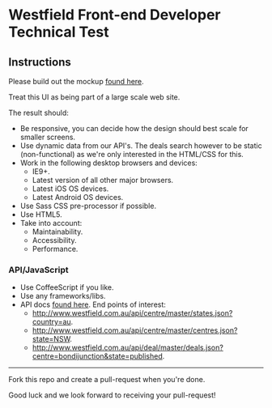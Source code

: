 # Westfield Front-end Developer Technical Test

## Instructions

Please build out the mockup [found here](https://github.com/westfield/technical_tests/blob/master/design_assets/mockup.png).

Treat this UI as being part of a large scale web site.

The result should:

- Be responsive, you can decide how the design should best scale for smaller screens.
- Use dynamic data from our API's. The deals search however to be static (non-functional) as we're only interested in the HTML/CSS for this.
- Work in the following desktop browsers and devices:
	- IE9+.
	- Latest version of all other major browsers.
	- Latest iOS OS devices.
	- Latest Android OS devices.
- Use Sass CSS pre-processor if possible.
- Use HTML5.
- Take into account:
	- Maintainability.
	- Accessibility.
	- Performance.

### API/JavaScript

- Use CoffeeScript if you like.
- Use any frameworks/libs.
- API docs [found here](http://www.westfield.com.au/api). End points of interest:
  - <http://www.westfield.com.au/api/centre/master/states.json?country=au>.
  - <http://www.westfield.com.au/api/centre/master/centres.json?state=NSW>.
  - <http://www.westfield.com.au/api/deal/master/deals.json?centre=bondijunction&state=published>.

----

Fork this repo and create a pull-request when you're done.

Good luck and we look forward to receiving your pull-request!
